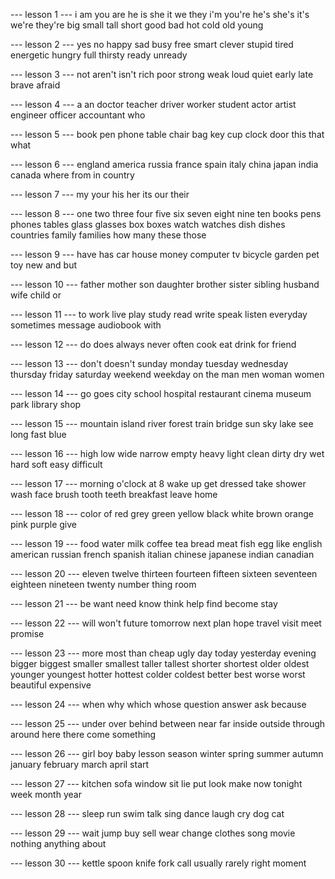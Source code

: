 --- lesson 1 ---
i
am
you
are
he
is
she
it
we
they
i'm
you're
he's
she's
it's
we're
they're
big
small
tall
short
good
bad
hot
cold
old
young

--- lesson 2 ---
yes
no
happy
sad
busy
free
smart
clever
stupid
tired
energetic
hungry
full
thirsty
ready
unready

--- lesson 3 ---
not
aren't
isn't
rich
poor
strong
weak
loud
quiet
early
late
brave
afraid

--- lesson 4 ---
a
an
doctor
teacher
driver
worker
student
actor
artist
engineer
officer
accountant
who

--- lesson 5 ---
book
pen
phone
table
chair
bag
key
cup
clock
door
this
that
what

--- lesson 6 ---
england
america
russia
france
spain
italy
china
japan
india
canada
where
from
in
country

--- lesson 7 ---
my
your
his
her
its
our
their

--- lesson 8 ---
one
two
three
four
five
six
seven
eight
nine
ten
books
pens
phones
tables
glass
glasses
box
boxes
watch
watches
dish
dishes
countries
family
families
how
many
these
those

--- lesson 9 ---
have
has
car
house
money
computer
tv
bicycle
garden
pet
toy
new
and
but

--- lesson 10 ---
father
mother
son
daughter
brother
sister
sibling
husband
wife
child
or

--- lesson 11 ---
to
work
live
play
study
read
write
speak
listen
everyday
sometimes
message
audiobook
with

--- lesson 12 ---
do
does
always
never
often
cook
eat
drink
for
friend

--- lesson 13 ---
don't
doesn't
sunday
monday
tuesday
wednesday
thursday
friday
saturday
weekend
weekday
on
the
man
men
woman
women

--- lesson 14 ---
go
goes
city
school
hospital
restaurant
cinema
museum
park
library
shop

--- lesson 15 ---
mountain
island
river
forest
train
bridge
sun
sky
lake
see
long
fast
blue

--- lesson 16 ---
high
low
wide
narrow
empty
heavy
light
clean
dirty
dry
wet
hard
soft
easy
difficult

--- lesson 17 ---
morning
o'clock
at
8
wake
up
get
dressed
take
shower
wash
face
brush
tooth
teeth
breakfast
leave
home

--- lesson 18 ---
color
of
red
grey
green
yellow
black
white
brown
orange
pink
purple
give

--- lesson 19 ---
food
water
milk
coffee
tea
bread
meat
fish
egg
like
english
american
russian
french
spanish
italian
chinese
japanese
indian
canadian

--- lesson 20 ---
eleven
twelve
thirteen
fourteen
fifteen
sixteen
seventeen
eighteen
nineteen
twenty
number
thing
room

--- lesson 21 ---
be
want
need
know
think
help
find
become
stay

--- lesson 22 ---
will
won't
future
tomorrow
next
plan
hope
travel
visit
meet
promise

--- lesson 23 ---
more
most
than
cheap
ugly
day
today
yesterday
evening
bigger
biggest
smaller
smallest
taller
tallest
shorter
shortest
older
oldest
younger
youngest
hotter
hottest
colder
coldest
better
best
worse
worst
beautiful
expensive

--- lesson 24 ---
when
why
which
whose
question
answer
ask
because

--- lesson 25 ---
under
over
behind
between
near
far
inside
outside
through
around
here
there
come
something

--- lesson 26 ---
girl
boy
baby
lesson
season
winter
spring
summer
autumn
january
february
march
april
start

--- lesson 27 ---
kitchen
sofa
window
sit
lie
put
look
make
now
tonight
week
month
year

--- lesson 28 ---
sleep
run
swim
talk
sing
dance
laugh
cry
dog
cat

--- lesson 29 ---
wait
jump
buy
sell
wear
change
clothes
song
movie
nothing
anything
about

--- lesson 30 ---
kettle
spoon
knife
fork
call
usually
rarely
right
moment